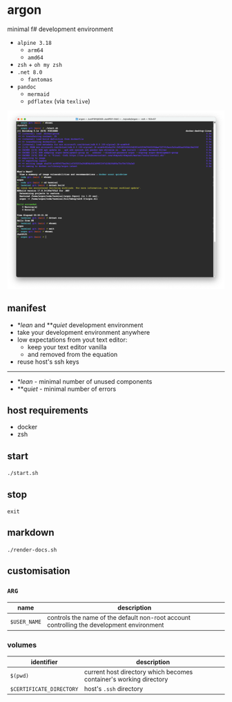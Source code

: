 # argon

minimal f# development environment

* `alpine 3.18`
  * `arm64`
  * `amd64`
* `zsh` + `oh my zsh`
* `.net 8.0`
  * `fantomas`
* `pandoc`
  * `mermaid`
  * `pdflatex` (via `texlive`)

![](./img/demo.png)

## manifest

* \**lean* and \*\**quiet* development environment
* take your development environment anywhere
* low expectations from yout text editor:
  * keep your text editor vanilla
  * and removed from the equation
* reuse host's ssh keys

---

* \**lean* - minimal number of unused components
* \*\**quiet* - minimal number of errors

## host requirements

* docker
* zsh

## start

`./start.sh`

## stop

`exit`

## markdown

`./render-docs.sh`

## customisation

### `ARG`

| name | description|
| --- | --- |
| `$USER_NAME` | controls the name of the default non-root account controlling the development environment |

### volumes

| identifier | description|
| --- | --- |
| `$(pwd)` | current host directory which becomes container's working directory |
| `$CERTIFICATE_DIRECTORY` | host's `.ssh` directory |